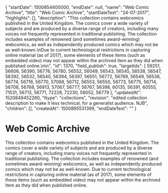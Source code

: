 {
  "startDate": 1500854400000, 
  "endDate": null, 
  "name": "Web Comic Archive", 
  "title": "Web Comic Archive", 
  "startDateText": "24-07-2017", 
  "highlights": [], 
  "description": "This collection contains webcomics published in the United Kingdom. The comics cover a wide variety of subjects and are produced by a diverse range of creators, including many voices not frequently represented in traditional publishing. The collection includes examples of renowned (and sometimes award-winning) webcomics, as well as independently produced comics which may not be as well-known.\nDue to current technological restrictions in capturing online material (as of 2017), some elements of these items (such as embedded video) may not appear within the archived item as they did when published online.\n\n", 
  "id": 1370, 
  "field_publish": true, 
  "targetIds": [
    59251, 
    56606, 
    56390, 
    56776, 
    56780, 
    56552, 
    56049, 
    56543, 
    56545, 
    56538, 
    56547, 
    56392, 
    56532, 
    56540, 
    56394, 
    56397, 
    56551, 
    56772, 
    56769, 
    56549, 
    56536, 
    56774, 
    56716, 
    56770, 
    57068, 
    56712, 
    56553, 
    56550, 
    56773, 
    56775, 
    56714, 
    56708, 
    56768, 
    56913, 
    57067, 
    56777, 
    56767, 
    56398, 
    60135, 
    56391, 
    60555, 
    71531, 
    56713, 
    56771, 
    72228, 
    72230, 
    56052, 
    56779
  ], 
  "updatedAt": 1520849452260, 
  "ttype": "collections", 
  "revision": "edited collection description to make it less technical, for a generalist audience. NJB", 
  "children": [], 
  "createdAt": 1500895531399, 
  "endDateText": ""
}

# Web Comic Archive

This collection contains webcomics published in the United Kingdom. The comics cover a wide variety of subjects and are produced by a diverse range of creators, including many voices not frequently represented in traditional publishing. The collection includes examples of renowned (and sometimes award-winning) webcomics, as well as independently produced comics which may not be as well-known.
Due to current technological restrictions in capturing online material (as of 2017), some elements of these items (such as embedded video) may not appear within the archived item as they did when published online.

